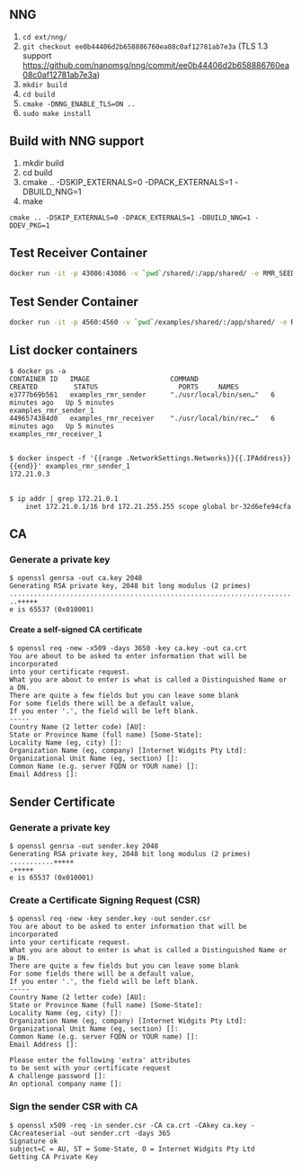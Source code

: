 ## NNG
1. `cd ext/nng/`
2. `git checkout ee0b44406d2b658886760ea08c0af12781ab7e3a` (TLS 1.3 support https://github.com/nanomsg/nng/commit/ee0b44406d2b658886760ea08c0af12781ab7e3a)
3. `mkdir build`
4. `cd build`
5. `cmake -DNNG_ENABLE_TLS=ON ..`
6. `sudo make install`

## Build with NNG support
1. mkdir build
2. cd build
3. cmake .. -DSKIP_EXTERNALS=0 -DPACK_EXTERNALS=1 -DBUILD_NNG=1
4. make

`cmake .. -DSKIP_EXTERNALS=0 -DPACK_EXTERNALS=1 -DBUILD_NNG=1 -DDEV_PKG=1`

## Test Receiver Container
```sh
docker run -it -p 43086:43086 -v `pwd`/shared/:/app/shared/ -e RMR_SEED_RT=/app/shared/route_table.rt examples_rmr_receiver:latest
```

## Test Sender Container
```sh
docker run -it -p 4560:4560 -v `pwd`/examples/shared/:/app/shared/ -e RMR_SEED_RT=/app/shared/route_table_sender.rt examples_rmr_sender:latest
```

## List docker containers
```
$ docker ps -a
CONTAINER ID   IMAGE                    COMMAND                  CREATED         STATUS                    PORTS     NAMES
e3777b69b561   examples_rmr_sender      "./usr/local/bin/sen…"   6 minutes ago   Up 5 minutes                        examples_rmr_sender_1
4496574384d0   examples_rmr_receiver    "./usr/local/bin/rec…"   6 minutes ago   Up 5 minutes                        examples_rmr_receiver_1
```

## 
```
$ docker inspect -f '{{range .NetworkSettings.Networks}}{{.IPAddress}}{{end}}' examples_rmr_sender_1
172.21.0.3
```

## 
```
$ ip addr | grep 172.21.0.1
    inet 172.21.0.1/16 brd 172.21.255.255 scope global br-32d6efe94cfa
```

## CA
### Generate a private key
```
$ openssl genrsa -out ca.key 2048
Generating RSA private key, 2048 bit long modulus (2 primes)
...............................................................................+++++
..+++++
e is 65537 (0x010001)
```

#### Create a self-signed CA certificate
```
$ openssl req -new -x509 -days 3650 -key ca.key -out ca.crt
You are about to be asked to enter information that will be incorporated
into your certificate request.
What you are about to enter is what is called a Distinguished Name or a DN.
There are quite a few fields but you can leave some blank
For some fields there will be a default value,
If you enter '.', the field will be left blank.
-----
Country Name (2 letter code) [AU]:
State or Province Name (full name) [Some-State]:
Locality Name (eg, city) []:
Organization Name (eg, company) [Internet Widgits Pty Ltd]:
Organizational Unit Name (eg, section) []:
Common Name (e.g. server FQDN or YOUR name) []:
Email Address []:
```

## Sender Certificate
### Generate a private key
```
$ openssl genrsa -out sender.key 2048
Generating RSA private key, 2048 bit long modulus (2 primes)
...........+++++
.+++++
e is 65537 (0x010001)
```

### Create a Certificate Signing Request (CSR)
```
$ openssl req -new -key sender.key -out sender.csr
You are about to be asked to enter information that will be incorporated
into your certificate request.
What you are about to enter is what is called a Distinguished Name or a DN.
There are quite a few fields but you can leave some blank
For some fields there will be a default value,
If you enter '.', the field will be left blank.
-----
Country Name (2 letter code) [AU]:
State or Province Name (full name) [Some-State]:
Locality Name (eg, city) []:
Organization Name (eg, company) [Internet Widgits Pty Ltd]:
Organizational Unit Name (eg, section) []:
Common Name (e.g. server FQDN or YOUR name) []:
Email Address []:

Please enter the following 'extra' attributes
to be sent with your certificate request
A challenge password []:
An optional company name []:
```

### Sign the sender CSR with CA
```
$ openssl x509 -req -in sender.csr -CA ca.crt -CAkey ca.key -CAcreateserial -out sender.crt -days 365
Signature ok
subject=C = AU, ST = Some-State, O = Internet Widgits Pty Ltd
Getting CA Private Key
```